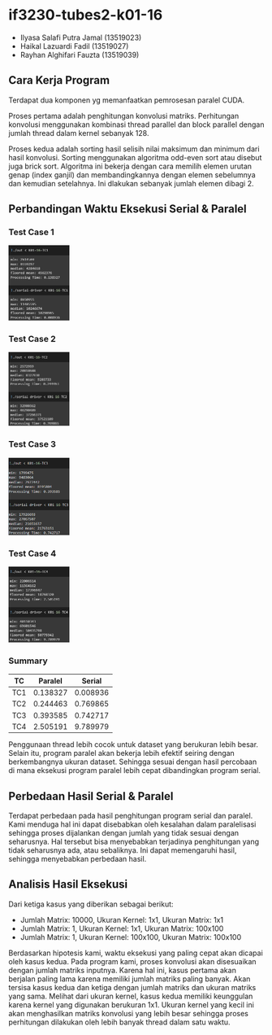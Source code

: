 # if3230-tubes2-k01-16
* Ilyasa Salafi Putra Jamal (13519023)
* Haikal Lazuardi Fadil (13519027)
* Rayhan Alghifari Fauzta (13519039)

## Cara Kerja Program
Terdapat dua komponen yg memanfaatkan pemrosesan paralel CUDA.

Proses pertama adalah penghitungan konvolusi matriks. Perhitungan konvolusi menggunakan kombinasi thread parallel dan block parallel dengan jumlah thread dalam kernel sebanyak 128.

Proses kedua adalah sorting hasil selisih nilai maksimum dan minimum dari hasil konvolusi. Sorting menggunakan algoritma odd-even sort atau disebut juga brick sort. Algoritma ini bekerja dengan cara memilih elemen urutan genap (index ganjil) dan membandingkannya dengan elemen sebelumnya dan kemudian setelahnya. Ini dlakukan sebanyak jumlah elemen dibagi 2.

## Perbandingan Waktu Eksekusi Serial & Paralel
### Test Case 1
<img src="/screenshots/TC1.png" style="max-width: 120px">

### Test Case 2
<img src="/screenshots/TC2.png" style="max-width: 120px">

### Test Case 3
<img src="/screenshots/TC3.png" style="max-width: 120px">

### Test Case 4
<img src="/screenshots/TC4.png" style="max-width: 120px">

### Summary
| TC  | Paralel  | Serial   |
|--------------|----------|----------|
| TC1          | 0.138327 | 0.008936 |
| TC2          | 0.244463 | 0.769865 |
| TC3          | 0.393585 | 0.742717 |
| TC4          | 2.505191 | 9.789979 |

Penggunaan thread lebih cocok untuk dataset yang berukuran lebih besar. Selain itu, program paralel akan bekerja lebih efektif seiring dengan berkembangnya ukuran dataset. Sehingga sesuai dengan hasil percobaan di mana eksekusi program paralel lebih cepat dibandingkan program serial.

## Perbedaan Hasil Serial & Paralel
Terdapat perbedaan pada hasil penghitungan program serial dan paralel. Kami menduga hal ini dapat disebabkan oleh kesalahan dalam paralelisasi sehingga proses dijalankan dengan jumlah yang tidak sesuai dengan seharusnya. Hal tersebut bisa menyebabkan terjadinya penghitungan yang tidak seharusnya ada, atau sebaliknya. Ini dapat memengaruhi hasil, sehingga menyebabkan perbedaan hasil.

## Analisis Hasil Eksekusi
Dari ketiga kasus yang diberikan sebagai berikut:

* Jumlah Matrix: 10000, Ukuran Kernel: 1x1, Ukuran Matrix: 1x1
* Jumlah Matrix: 1, Ukuran Kernel: 1x1, Ukuran Matrix: 100x100
* Jumlah Matrix: 1, Ukuran Kernel: 100x100, Ukuran Matrix: 100x100

Berdasarkan hipotesis kami, waktu eksekusi yang paling cepat akan dicapai oleh kasus kedua. Pada program kami, proses konvolusi akan disesuaikan dengan jumlah matriks inputnya. Karena hal ini, kasus pertama akan berjalan paling lama karena memiliki jumlah matriks paling banyak. Akan tersisa kasus kedua dan ketiga dengan jumlah matriks dan ukuran matriks yang sama. Melihat dari ukuran kernel, kasus kedua memiliki keunggulan karena kernel yang digunakan berukuran 1x1. Ukuran kernel yang kecil ini akan menghasilkan matriks konvolusi yang lebih besar sehingga proses perhitungan dilakukan oleh lebih banyak thread dalam satu waktu.
